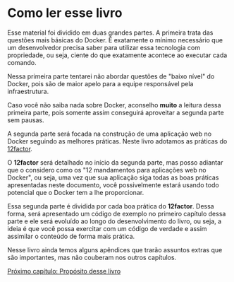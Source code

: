 # Como ler esse livro


Esse material foi dividido em duas grandes partes. A primeira trata das questões
mais básicas do Docker. É exatamente o mínimo necessário que um desenvolvedor
precisa saber para utilizar essa tecnologia com propriedade, ou seja,
ciente do que exatamente acontece ao executar cada comando.

Nessa primeira parte tentarei não abordar questões de "baixo nível" do Docker,
pois são de maior apelo para a equipe responsável pela infraestrutura.

Caso você não saiba nada sobre Docker, aconselho **muito** a leitura dessa primeira
parte, pois somente assim conseguirá aproveitar a segunda parte sem pausas.

A segunda parte será focada na construção de uma aplicação web no Docker
seguindo as melhores práticas. Neste livro adotamos as práticas do [12factor](https://12factor.net/pt_br/).

O **12factor** será detalhado no início da segunda parte, mas posso adiantar que o
considero como os "12 mandamentos para aplicações web no Docker", ou seja, uma
vez que sua aplicação siga todas as boas práticas apresentadas neste documento,
você possivelmente estará usando todo potencial que o Docker tem a lhe proporcionar.

Essa segunda parte é dividida por cada boa prática do **12factor**. Dessa forma,
será apresentado um código de exemplo no primeiro capítulo dessa parte e ele
será evoluído ao longo do desenvolvimento do livro, ou seja, a ideia é que você
possa exercitar com um código de verdade e assim assimilar o conteúdo de forma
mais prática.

Nesse livro ainda temos alguns apêndices que trarão assuntos extras que são
importantes, mas não couberam nos outros capítulos.

[Próximo capítulo: Propósito desse livro](proposito.md)